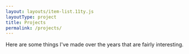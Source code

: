 ```yaml
---
layout: layouts/item-list.11ty.js
layoutType: project
title: Projects
permalink: /projects/
---
```


Here are some things I've made over the years that are fairly interesting.
